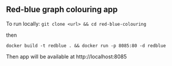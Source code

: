 ## Red-blue graph colouring app

To run locally:
```git clone <url> && cd red-blue-colouring```

then

```docker build -t redblue . && docker run -p 8085:80 -d redblue```

Then app will be available at http://localhost:8085

